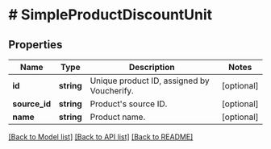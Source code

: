 # # SimpleProductDiscountUnit

## Properties

Name | Type | Description | Notes
------------ | ------------- | ------------- | -------------
**id** | **string** | Unique product ID, assigned by Voucherify. | [optional]
**source_id** | **string** | Product&#39;s source ID. | [optional]
**name** | **string** | Product name. | [optional]

[[Back to Model list]](../../README.md#models) [[Back to API list]](../../README.md#endpoints) [[Back to README]](../../README.md)
